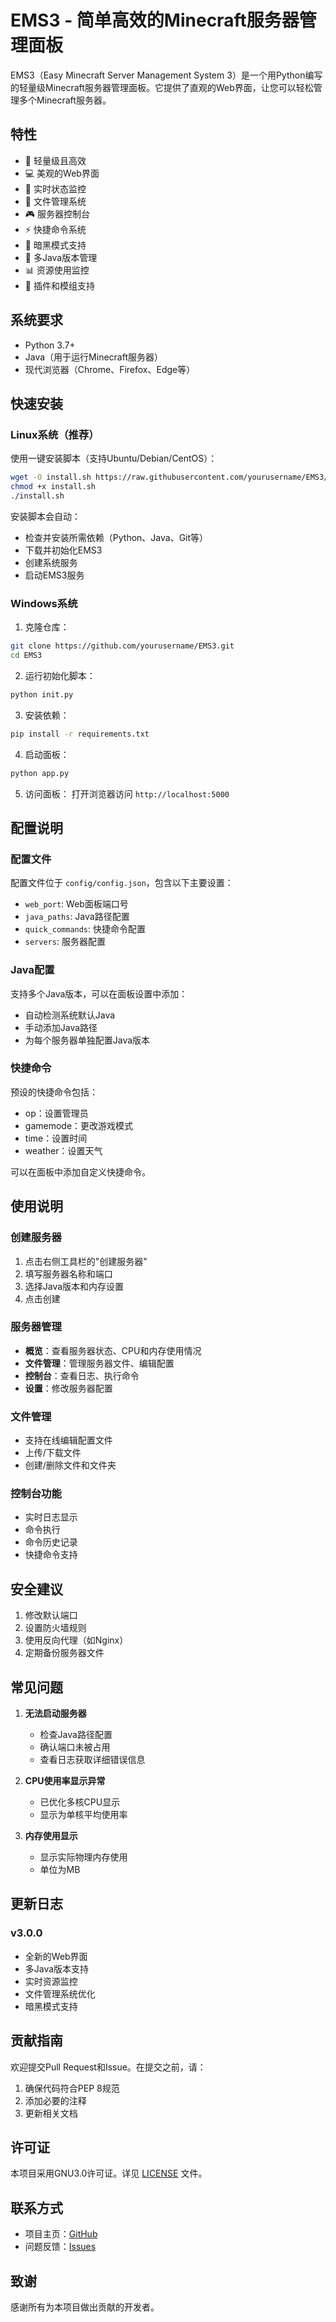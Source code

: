 # EMS3 - 简单高效的Minecraft服务器管理面板

EMS3（Easy Minecraft Server Management System 3）是一个用Python编写的轻量级Minecraft服务器管理面板。它提供了直观的Web界面，让您可以轻松管理多个Minecraft服务器。

## 特性

- 🚀 轻量级且高效
- 💻 美观的Web界面
- 🔄 实时状态监控
- 📁 文件管理系统
- 🎮 服务器控制台
- ⚡ 快捷命令系统
- 🌙 暗黑模式支持
- 🔧 多Java版本管理
- 📊 资源使用监控
- 🔌 插件和模组支持

## 系统要求

- Python 3.7+
- Java（用于运行Minecraft服务器）
- 现代浏览器（Chrome、Firefox、Edge等）

## 快速安装

### Linux系统（推荐）

使用一键安装脚本（支持Ubuntu/Debian/CentOS）：

```bash
wget -O install.sh https://raw.githubusercontent.com/yourusername/EMS3/main/install.sh
chmod +x install.sh
./install.sh
```

安装脚本会自动：
- 检查并安装所需依赖（Python、Java、Git等）
- 下载并初始化EMS3
- 创建系统服务
- 启动EMS3服务

### Windows系统

1. 克隆仓库：
```bash
git clone https://github.com/yourusername/EMS3.git
cd EMS3
```

2. 运行初始化脚本：
```bash
python init.py
```

3. 安装依赖：
```bash
pip install -r requirements.txt
```

4. 启动面板：
```bash
python app.py
```

5. 访问面板：
打开浏览器访问 `http://localhost:5000`

## 配置说明

### 配置文件

配置文件位于 `config/config.json`，包含以下主要设置：

- `web_port`: Web面板端口号
- `java_paths`: Java路径配置
- `quick_commands`: 快捷命令配置
- `servers`: 服务器配置

### Java配置

支持多个Java版本，可以在面板设置中添加：
- 自动检测系统默认Java
- 手动添加Java路径
- 为每个服务器单独配置Java版本

### 快捷命令

预设的快捷命令包括：
- op：设置管理员
- gamemode：更改游戏模式
- time：设置时间
- weather：设置天气

可以在面板中添加自定义快捷命令。

## 使用说明

### 创建服务器

1. 点击右侧工具栏的"创建服务器"
2. 填写服务器名称和端口
3. 选择Java版本和内存设置
4. 点击创建

### 服务器管理

- **概览**：查看服务器状态、CPU和内存使用情况
- **文件管理**：管理服务器文件、编辑配置
- **控制台**：查看日志、执行命令
- **设置**：修改服务器配置

### 文件管理

- 支持在线编辑配置文件
- 上传/下载文件
- 创建/删除文件和文件夹

### 控制台功能

- 实时日志显示
- 命令执行
- 命令历史记录
- 快捷命令支持

## 安全建议

1. 修改默认端口
2. 设置防火墙规则
3. 使用反向代理（如Nginx）
4. 定期备份服务器文件

## 常见问题

1. **无法启动服务器**
   - 检查Java路径配置
   - 确认端口未被占用
   - 查看日志获取详细错误信息

2. **CPU使用率显示异常**
   - 已优化多核CPU显示
   - 显示为单核平均使用率

3. **内存使用显示**
   - 显示实际物理内存使用
   - 单位为MB

## 更新日志

### v3.0.0
- 全新的Web界面
- 多Java版本支持
- 实时资源监控
- 文件管理系统优化
- 暗黑模式支持

## 贡献指南

欢迎提交Pull Request和Issue。在提交之前，请：

1. 确保代码符合PEP 8规范
2. 添加必要的注释
3. 更新相关文档

## 许可证

本项目采用GNU3.0许可证。详见 [LICENSE](LICENSE) 文件。

## 联系方式

- 项目主页：[GitHub](https://github.com/Easily-miku/EMS3)
- 问题反馈：[Issues](https://github.com/Easily-miku/EMS3/issues)

## 致谢

感谢所有为本项目做出贡献的开发者。
